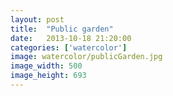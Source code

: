 ```yaml
---
layout: post
title:  "Public garden"
date:   2013-10-18 21:20:00
categories: ['watercolor']
image: watercolor/publicGarden.jpg
image_width: 500
image_height: 693
---
```


